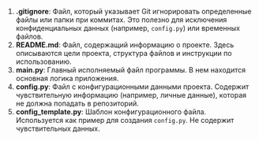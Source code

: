 1. **.gitignore**: Файл, который указывает Git игнорировать определенные файлы или папки при коммитах. Это полезно для исключения конфиденциальных данных (например, `config.py`) или временных файлов.
2. **README.md**: Файл, содержащий информацию о проекте. Здесь описываются цели проекта, структура файлов и инструкции по использованию.
3. **main.py**: Главный исполняемый файл программы. В нем находится основная логика приложения.
4. **config.py**: Файл с конфигурационными данными проекта. Содержит чувствительную информацию (например, личные данные), которая не должна попадать в репозиторий.
5. **config_template.py**: Шаблон конфигурационного файла. Используется как пример для создания `config.py`. Не содержит чувствительных данных.